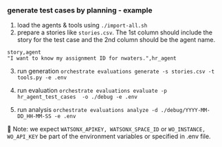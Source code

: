 ### generate test cases by planning - example

1. load the agents & tools using `./import-all.sh`
2. prepare a stories like `stories.csv`. The 1st column should include the story for the test case and the 2nd column should be the agent name.
```
story,agent
"I want to know my assignment ID for nwaters.",hr_agent
```
3. run generation `orchestrate evaluations generate -s stories.csv -t tools.py -e .env`

4. run evaluation `orchestrate evaluations evaluate -p hr_agent_test_cases  -o ./debug -e .env`

5. run analysis `orchestrate evaluations analyze -d ./debug/YYYY-MM-DD_HH-MM-SS -e .env`

🚨 Note: we expect `WATSONX_APIKEY, WATSONX_SPACE_ID` or `WO_INSTANCE, WO_API_KEY` be part of the environment variables or specified in .env file. 